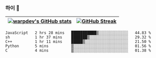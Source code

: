 
### 하이 👋
[![warpdev's GitHub stats](https://github-readme-stats.vercel.app/api?username=warpdev&show_icons=true&theme=vue-dark)](#) |[![GitHub Streak](https://github-readme-streak-stats.herokuapp.com/?user=warpdev&theme=dark)](#)
--- | --- |
<!--START_SECTION:waka-->
```text
JavaScript   2 hrs 28 mins   ███████████▒░░░░░░░░░░░░░   44.83 % 
sh           1 hr 37 mins    ███████▒░░░░░░░░░░░░░░░░░   29.32 % 
C++          1 hr 11 mins    █████▒░░░░░░░░░░░░░░░░░░░   21.50 % 
Python       5 mins          ▒░░░░░░░░░░░░░░░░░░░░░░░░   01.56 % 
C            4 mins          ▒░░░░░░░░░░░░░░░░░░░░░░░░   01.38 % 
```
<!--END_SECTION:waka-->

<!--
**warpdev/warpdev** is a ✨ _special_ ✨ repository because its `README.md` (this file) appears on your GitHub profile.

Here are some ideas to get you started:

- 🔭 I’m currently working on ...
- 🌱 I’m currently learning ...
- 👯 I’m looking to collaborate on ...
- 🤔 I’m looking for help with ...
- 💬 Ask me about ...
- 📫 How to reach me: ...
- 😄 Pronouns: ...
- ⚡ Fun fact: ...
-->
